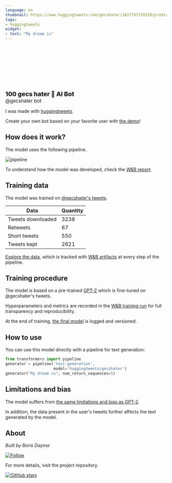 ```yaml
---
language: en
thumbnail: https://www.huggingtweets.com/gecshater/1617797159320/predictions.png
tags:
- huggingtweets
widget:
- text: "My dream is"
---
```


<div>
<div style="width: 132px; height:132px; border-radius: 50%; background-size: cover; background-image: url('https://pbs.twimg.com/profile_images/1309828363385622529/7xxDa_4j_400x400.jpg')">
</div>
<div style="margin-top: 8px; font-size: 19px; font-weight: 800">100 gecs hater 🤖 AI Bot </div>
<div style="font-size: 15px">@gecshater bot</div>
</div>

I was made with [huggingtweets](https://github.com/borisdayma/huggingtweets).

Create your own bot based on your favorite user with [the demo](https://colab.research.google.com/github/borisdayma/huggingtweets/blob/master/huggingtweets-demo.ipynb)!

## How does it work?

The model uses the following pipeline.

![pipeline](https://github.com/borisdayma/huggingtweets/blob/master/img/pipeline.png?raw=true)

To understand how the model was developed, check the [W&B report](https://wandb.ai/wandb/huggingtweets/reports/HuggingTweets-Train-a-Model-to-Generate-Tweets--VmlldzoxMTY5MjI).

## Training data

The model was trained on [@gecshater's tweets](https://twitter.com/gecshater).

| Data | Quantity |
| --- | --- |
| Tweets downloaded | 3238 |
| Retweets | 67 |
| Short tweets | 550 |
| Tweets kept | 2621 |

[Explore the data](https://wandb.ai/wandb/huggingtweets/runs/1zp0k65t/artifacts), which is tracked with [W&B artifacts](https://docs.wandb.com/artifacts) at every step of the pipeline.

## Training procedure

The model is based on a pre-trained [GPT-2](https://huggingface.co/gpt2) which is fine-tuned on @gecshater's tweets.

Hyperparameters and metrics are recorded in the [W&B training run](https://wandb.ai/wandb/huggingtweets/runs/13yufu4u) for full transparency and reproducibility.

At the end of training, [the final model](https://wandb.ai/wandb/huggingtweets/runs/13yufu4u/artifacts) is logged and versioned.

## How to use

You can use this model directly with a pipeline for text generation:

```python
from transformers import pipeline
generator = pipeline('text-generation',
                     model='huggingtweets/gecshater')
generator("My dream is", num_return_sequences=5)
```

## Limitations and bias

The model suffers from [the same limitations and bias as GPT-2](https://huggingface.co/gpt2#limitations-and-bias).

In addition, the data present in the user's tweets further affects the text generated by the model.

## About

*Built by Boris Dayma*

[![Follow](https://img.shields.io/twitter/follow/borisdayma?style=social)](https://twitter.com/intent/follow?screen_name=borisdayma)

For more details, visit the project repository.

[![GitHub stars](https://img.shields.io/github/stars/borisdayma/huggingtweets?style=social)](https://github.com/borisdayma/huggingtweets)
